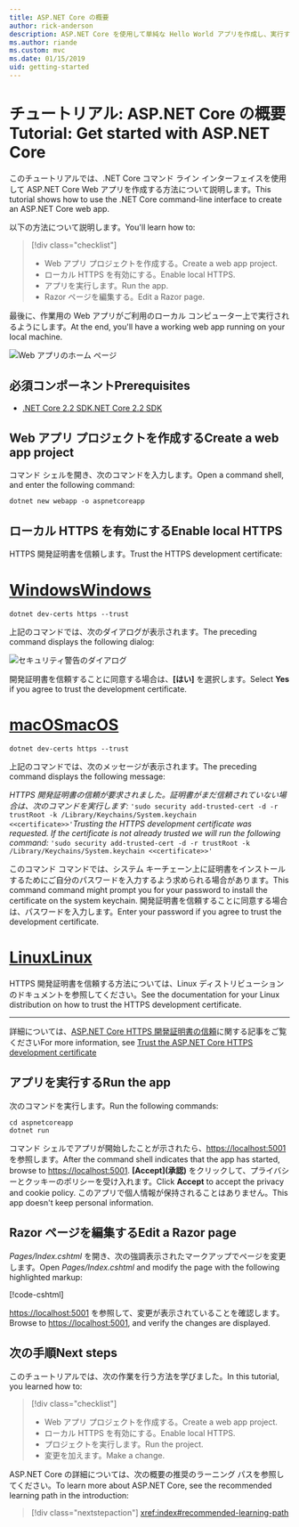 ```yaml
---
title: ASP.NET Core の概要
author: rick-anderson
description: ASP.NET Core を使用して単純な Hello World アプリを作成し、実行する簡単なチュートリアルです。
ms.author: riande
ms.custom: mvc
ms.date: 01/15/2019
uid: getting-started
---
```

# <a name="tutorial-get-started-with-aspnet-core"></a><span data-ttu-id="617a5-103">チュートリアル: ASP.NET Core の概要</span><span class="sxs-lookup"><span data-stu-id="617a5-103">Tutorial: Get started with ASP.NET Core</span></span>

<span data-ttu-id="617a5-104">このチュートリアルでは、.NET Core コマンド ライン インターフェイスを使用して ASP.NET Core Web アプリを作成する方法について説明します。</span><span class="sxs-lookup"><span data-stu-id="617a5-104">This tutorial shows how to use the .NET Core command-line interface to create an ASP.NET Core web app.</span></span>

<span data-ttu-id="617a5-105">以下の方法について説明します。</span><span class="sxs-lookup"><span data-stu-id="617a5-105">You'll learn how to:</span></span>

> [!div class="checklist"]
> * <span data-ttu-id="617a5-106">Web アプリ プロジェクトを作成する。</span><span class="sxs-lookup"><span data-stu-id="617a5-106">Create a web app project.</span></span>
> * <span data-ttu-id="617a5-107">ローカル HTTPS を有効にする。</span><span class="sxs-lookup"><span data-stu-id="617a5-107">Enable local HTTPS.</span></span>
> * <span data-ttu-id="617a5-108">アプリを実行します。</span><span class="sxs-lookup"><span data-stu-id="617a5-108">Run the app.</span></span>
> * <span data-ttu-id="617a5-109">Razor ページを編集する。</span><span class="sxs-lookup"><span data-stu-id="617a5-109">Edit a Razor page.</span></span>

<span data-ttu-id="617a5-110">最後に、作業用の Web アプリがご利用のローカル コンピューター上で実行されるようにします。</span><span class="sxs-lookup"><span data-stu-id="617a5-110">At the end, you'll have a working web app running on your local machine.</span></span>

![Web アプリのホーム ページ](_static/home-page.png)

## <a name="prerequisites"></a><span data-ttu-id="617a5-112">必須コンポーネント</span><span class="sxs-lookup"><span data-stu-id="617a5-112">Prerequisites</span></span>

* [<span data-ttu-id="617a5-113">.NET Core 2.2 SDK</span><span class="sxs-lookup"><span data-stu-id="617a5-113">.NET Core 2.2 SDK</span></span>](https://www.microsoft.com/net/download/all)

## <a name="create-a-web-app-project"></a><span data-ttu-id="617a5-114">Web アプリ プロジェクトを作成する</span><span class="sxs-lookup"><span data-stu-id="617a5-114">Create a web app project</span></span>

<span data-ttu-id="617a5-115">コマンド シェルを開き、次のコマンドを入力します。</span><span class="sxs-lookup"><span data-stu-id="617a5-115">Open a command shell, and enter the following command:</span></span>

```console
dotnet new webapp -o aspnetcoreapp
```

## <a name="enable-local-https"></a><span data-ttu-id="617a5-116">ローカル HTTPS を有効にする</span><span class="sxs-lookup"><span data-stu-id="617a5-116">Enable local HTTPS</span></span>

<span data-ttu-id="617a5-117">HTTPS 開発証明書を信頼します。</span><span class="sxs-lookup"><span data-stu-id="617a5-117">Trust the HTTPS development certificate:</span></span>

# <a name="windowstabwindows"></a>[<span data-ttu-id="617a5-118">Windows</span><span class="sxs-lookup"><span data-stu-id="617a5-118">Windows</span></span>](#tab/windows)

```console
dotnet dev-certs https --trust
```

<span data-ttu-id="617a5-119">上記のコマンドでは、次のダイアログが表示されます。</span><span class="sxs-lookup"><span data-stu-id="617a5-119">The preceding command displays the following dialog:</span></span>

![セキュリティ警告のダイアログ](~/getting-started/_static/cert.png)

<span data-ttu-id="617a5-121">開発証明書を信頼することに同意する場合は、**[はい]** を選択します。</span><span class="sxs-lookup"><span data-stu-id="617a5-121">Select **Yes** if you agree to trust the development certificate.</span></span>

# <a name="macostabmacos"></a>[<span data-ttu-id="617a5-122">macOS</span><span class="sxs-lookup"><span data-stu-id="617a5-122">macOS</span></span>](#tab/macos)

```console
dotnet dev-certs https --trust
```

<span data-ttu-id="617a5-123">上記のコマンドでは、次のメッセージが表示されます。</span><span class="sxs-lookup"><span data-stu-id="617a5-123">The preceding command displays the following message:</span></span>

<span data-ttu-id="617a5-124">*HTTPS 開発証明書の信頼が要求されました。証明書がまだ信頼されていない場合は、次のコマンドを実行します:*  `'sudo security add-trusted-cert -d -r trustRoot -k /Library/Keychains/System.keychain <<certificate>>'`</span><span class="sxs-lookup"><span data-stu-id="617a5-124">*Trusting the HTTPS development certificate was requested. If the certificate is not already trusted we will run the following command:* `'sudo security add-trusted-cert -d -r trustRoot -k /Library/Keychains/System.keychain <<certificate>>'`</span></span>

<span data-ttu-id="617a5-125">このコマンド コマンドでは、システム キーチェーン上に証明書をインストールするためにご自分のパスワードを入力するよう求められる場合があります。</span><span class="sxs-lookup"><span data-stu-id="617a5-125">This command command might prompt you for your password to install the certificate on the system keychain.</span></span> <span data-ttu-id="617a5-126">開発証明書を信頼することに同意する場合は、パスワードを入力します。</span><span class="sxs-lookup"><span data-stu-id="617a5-126">Enter your password if you agree to trust the development certificate.</span></span>

# <a name="linuxtablinux"></a>[<span data-ttu-id="617a5-127">Linux</span><span class="sxs-lookup"><span data-stu-id="617a5-127">Linux</span></span>](#tab/linux)

<span data-ttu-id="617a5-128">HTTPS 開発証明書を信頼する方法については、Linux ディストリビューションのドキュメントを参照してください。</span><span class="sxs-lookup"><span data-stu-id="617a5-128">See the documentation for your Linux distribution on how to trust the HTTPS development certificate.</span></span>

---

<span data-ttu-id="617a5-129">詳細については、[ASP.NET Core HTTPS 開発証明書の信頼](xref:security/enforcing-ssl#trust-the-aspnet-core-https-development-certificate-on-windows-and-macos)に関する記事をご覧ください</span><span class="sxs-lookup"><span data-stu-id="617a5-129">For more information, see [Trust the ASP.NET Core HTTPS development certificate](xref:security/enforcing-ssl#trust-the-aspnet-core-https-development-certificate-on-windows-and-macos)</span></span>

## <a name="run-the-app"></a><span data-ttu-id="617a5-130">アプリを実行する</span><span class="sxs-lookup"><span data-stu-id="617a5-130">Run the app</span></span>

<span data-ttu-id="617a5-131">次のコマンドを実行します。</span><span class="sxs-lookup"><span data-stu-id="617a5-131">Run the following commands:</span></span>

```console
cd aspnetcoreapp
dotnet run
```

<span data-ttu-id="617a5-132">コマンド シェルでアプリが開始したことが示されたら、[https://localhost:5001](https://localhost:5001) を参照します。</span><span class="sxs-lookup"><span data-stu-id="617a5-132">After the command shell indicates that the app has started, browse to [https://localhost:5001](https://localhost:5001).</span></span> <span data-ttu-id="617a5-133">**[Accept]\(承認\)** をクリックして、プライバシーとクッキーのポリシーを受け入れます。</span><span class="sxs-lookup"><span data-stu-id="617a5-133">Click **Accept** to accept the privacy and cookie policy.</span></span> <span data-ttu-id="617a5-134">このアプリで個人情報が保持されることはありません。</span><span class="sxs-lookup"><span data-stu-id="617a5-134">This app doesn't keep personal information.</span></span>

## <a name="edit-a-razor-page"></a><span data-ttu-id="617a5-135">Razor ページを編集する</span><span class="sxs-lookup"><span data-stu-id="617a5-135">Edit a Razor page</span></span>

<span data-ttu-id="617a5-136">*Pages/Index.cshtml* を開き、次の強調表示されたマークアップでページを変更します。</span><span class="sxs-lookup"><span data-stu-id="617a5-136">Open *Pages/Index.cshtml* and modify the page with the following highlighted markup:</span></span>

[!code-cshtml[](sample/index.cshtml?highlight=9)]

<span data-ttu-id="617a5-137">[https://localhost:5001](https://localhost:5001) を参照して、変更が表示されていることを確認します。</span><span class="sxs-lookup"><span data-stu-id="617a5-137">Browse to [https://localhost:5001](https://localhost:5001), and verify the changes are displayed.</span></span>

## <a name="next-steps"></a><span data-ttu-id="617a5-138">次の手順</span><span class="sxs-lookup"><span data-stu-id="617a5-138">Next steps</span></span>

<span data-ttu-id="617a5-139">このチュートリアルでは、次の作業を行う方法を学びました。</span><span class="sxs-lookup"><span data-stu-id="617a5-139">In this tutorial, you learned how to:</span></span>

> [!div class="checklist"]
> * <span data-ttu-id="617a5-140">Web アプリ プロジェクトを作成する。</span><span class="sxs-lookup"><span data-stu-id="617a5-140">Create a web app project.</span></span>
> * <span data-ttu-id="617a5-141">ローカル HTTPS を有効にする。</span><span class="sxs-lookup"><span data-stu-id="617a5-141">Enable local HTTPS.</span></span>
> * <span data-ttu-id="617a5-142">プロジェクトを実行します。</span><span class="sxs-lookup"><span data-stu-id="617a5-142">Run the project.</span></span>
> * <span data-ttu-id="617a5-143">変更を加えます。</span><span class="sxs-lookup"><span data-stu-id="617a5-143">Make a change.</span></span>

<span data-ttu-id="617a5-144">ASP.NET Core の詳細については、次の概要の推奨のラーニング パスを参照してください。</span><span class="sxs-lookup"><span data-stu-id="617a5-144">To learn more about ASP.NET Core, see the recommended learning path in the introduction:</span></span>

> [!div class="nextstepaction"]
> <xref:index#recommended-learning-path>
